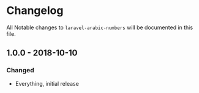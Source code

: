 # Changelog

All Notable changes to `laravel-arabic-numbers` will be documented in this file.

## 1.0.0 - 2018-10-10

### Changed
 - Everything, initial release
